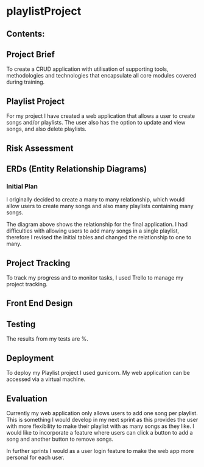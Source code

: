# playlistProject
## Contents:


## **Project Brief**
To create a CRUD application with utilisation of supporting tools, methodologies and technologies that encapsulate all core modules covered during training.

## **Playlist Project**
For my project I have created a web application that allows a user to create songs and/or playlists. The user also has the option to update and view songs, and also delete playlists.

## **Risk Assessment**



## **ERDs (Entity Relationship Diagrams)**
### Initial Plan

I originally decided to create a many to many relationship, which would allow users to create many songs and also many playlists containing many songs.



The diagram above shows the relationship for the final application. I had difficulties with allowing users to add many songs in a single playlist, therefore I revised the initial tables and changed the relationship to one to many.


## **Project Tracking**
To track my progress and to monitor tasks, I used Trello to manage my project tracking. 

## **Front End Design**


## **Testing**

The results from my tests are %.


## **Deployment**
To deploy my Playlist project I used gunicorn.
My web application can be accessed via a virtual machine.


## **Evaluation**
Currently my web application only allows users to add one song per playlist. This is something I would develop in my next sprint as this provides the user with more flexibility to make their playlist with as many songs as they like. I would like to incorporate a feature where users can click a button to add a song and another button to remove songs.

In further sprints I would as a user login feature to make the web app more personal for each user.
